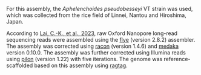 For this assembly, the _Aphelenchoides pseudobesseyi_ VT strain was used, which was collected from the rice field of Linnei, Nantou and Hiroshima, Japan.
  
According to [Lai, C.-K., et al., 2023](https://doi.org/10.1111/1755-0998.13752), raw Oxford Nanopore long-read sequencing reads were assembled using the [flye](https://github.com/fenderglass/Flye) (version 2.8.2) assembler. The assembly was corrected using [racon](https://github.com/isovic/racon) (version 1.4.6) and [medaka](https://github.com/nanoporetech/medaka) version 0.10.0. The assembly was further corrected using Illumina reads using [pilon](https://github.com/broadinstitute/pilon) (version 1.22) with five iterations. The genome was reference-scaffolded based on this assembly using [ragtag](https://github.com/malonge/RagTag).
